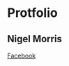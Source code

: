 
<link rel="apple-touch-icon" sizes="180x180" href="/portfolio/apple-touch-icon.png">
<link rel="icon" type="image/png" sizes="32x32" href="/portfolio/favicon-32x32.png">
<link rel="icon" type="image/png" sizes="16x16" href="/portfolio/favicon-16x16.png">
<link rel="manifest" href="/portfolio/site.webmanifest">
<link rel="mask-icon" href="/portfolio/safari-pinned-tab.svg" color="#5bbad5">
<link rel="shortcut icon" href="/portfolio/favicon.ico">
<meta name="msapplication-TileColor" content="#da532c">
<meta name="msapplication-config" content="/portfolio/browserconfig.xml">
<meta name="theme-color" content="#ffffff">

<script>
    
// This is the "Offline page" service worker

// Add this below content to your HTML page, or add the js file to your page at the very top to register service worker

// Check compatibility for the browser we're running this in
if ("serviceWorker" in navigator) {
  if (navigator.serviceWorker.controller) {
    console.log("[PWA Builder] active service worker found, no need to register");
  } else {
    // Register the service worker
    navigator.serviceWorker
      .register("pwabuilder-sw.js", {
        scope: "./"
      })
      .then(function (reg) {
        console.log("[PWA Builder] Service worker has been registered for scope: " + reg.scope);
      });
  }
}
</script>

# Protfolio

## Nigel Morris

[Facebook](https://www.facebook.com)

